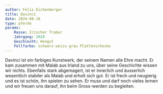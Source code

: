 ```yaml
---
author: Felix Eichenberger
title: Davinci
date: 2024-08-16
type: pferde
params:
    Rasse: Irischer Traber
    Jahrgang: 2020
    Geschlecht: Hengst
    Fellfarbe: schwarz-weiss-grau Plattenschecke
---
```


Davinci ist ein farbiges Kunstwerk, der seinem Namen alle Ehre macht. Er kam zusammen mit Malab aus Irland zu uns, über seine Geschichte wissen wir nichts. Ebenfalls stark abgemagert, ist er innerlich und äusserlich wesentlich stabiler als Malab und erholt sich gut. Er ist frech und neugierig und es ist schön, ihn spielen zu sehen. Er muss und darf noch vieles lernen und wir freuen uns darauf, ihn beim Gross-werden zu begleiten.